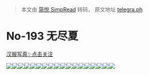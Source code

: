 > 本文由 [简悦 SimpRead](http://ksria.com/simpread/) 转码， 原文地址 [telegra.ph](https://telegra.ph/No-193-05-16)

No-193 无尽夏
==========

[汉服写真✨点击关注](https://t.me/hanfuxiezhen)

![](https://telegra.ph/file/aaaa13ddb24f22fd4b017.jpg)![](https://telegra.ph/file/e028c7b84cf6eae6981c5.jpg)![](https://telegra.ph/file/4afc5a917e3901ed04eea.jpg)![](https://telegra.ph/file/1d0bc63c13e4335b24dba.jpg)![](https://telegra.ph/file/477f2be5205476e23f362.jpg)![](https://telegra.ph/file/324893a764b4d47c768ca.jpg)![](https://telegra.ph/file/2bfd39053e12df7eb8e4e.jpg)![](https://telegra.ph/file/059553ec37090b7051b7a.jpg)![](https://telegra.ph/file/150f9ab8d066dc858711f.jpg)![](https://telegra.ph/file/33e182c026ca3da8d8919.jpg)![](https://telegra.ph/file/a77ce821994b77c2f8890.jpg)![](https://telegra.ph/file/89da18836d90bf0cb9f0d.jpg)![](https://telegra.ph/file/20c510a33c0bcf846a8e8.jpg)![](https://telegra.ph/file/7bd718ff9af0ee21baf73.jpg)![](https://telegra.ph/file/6e8dce79ddfad27cf42e7.jpg)![](https://telegra.ph/file/fa8afc1eee61440f3793f.jpg)![](https://telegra.ph/file/eca8f79befd9cc20ca96b.jpg)![](https://telegra.ph/file/8cf19d5874050caeeb453.jpg)